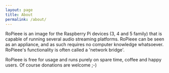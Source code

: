 ```yaml
---
layout: page
title: About
permalink: /about/
---
```


RoPieee is an image for the Raspberry Pi devices (3, 4 and 5 family) that is capable of running several audio streaming platforms. RoPieee can be seen as an appliance, and as such requires no computer knowledge whatsoever. RoPieee's functionality is often called a 'network bridge'.

RoPieee is free for usage and runs purely on spare time, coffee and happy users. Of course donations are welcome ;-)
